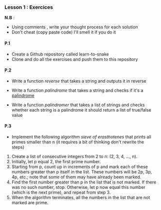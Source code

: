 ### Lesson 1 : Exercices

**N.B** : 
- Using comments , write your thought process for each solution
- Don't cheat (copy paste code) I'll smell it if you do it 


#### P.1
- Create a Github repository called learn-to-snake
- Clone and do all the exercises and push them to this repository 



#### P.2

- Write a function *reverse* that takes a string and outputs it in reverse

- Write a function *palindrome* that takes a string and checks if it's a [palindrome](https://en.wikipedia.org/wiki/Palindrome)

- Write a function *palindromer* that takes a list of strings and checks whether each string is a palindrome it should  return a list of true/false value 


#### P.3

- Implement the following algorithm *sieve of erasthotenes* that prints all primes smaller than n (it requires a bit of thinking don't rewrite the steps)


1. Create a list of consecutive integers from 2 to n: (2, 3, 4, …, n).
2. Initially, let p equal 2, the first prime number.
3. Starting from p, count up in increments of p and mark each of these numbers greater than p itself in the list. These numbers will be 2p, 3p, 4p, etc.; note that some of them may have already been marked.
4. Find the first number greater than p in the list that is not marked. If there was no such number, stop. Otherwise, let p now equal this number (which is the next prime), and repeat from step 3.
5. When the algorithm terminates, all the numbers in the list that are not marked are prime.
